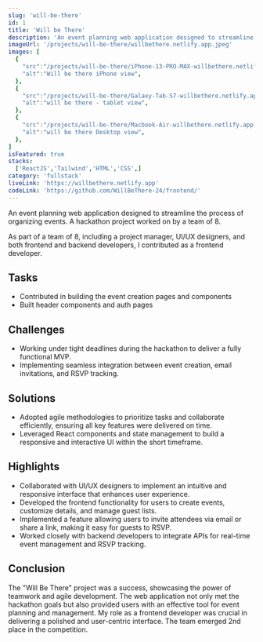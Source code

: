 ```yaml
---
slug: 'will-be-there'
id: 1
title: 'Will be There'
description: 'An event planning web application designed to streamline the process of organizing events. A hackathon project worked on by a team of 8.'
imageUrl: '/projects/will-be-there/willbethere.netlify.app.jpeg'
images: [
  {
    "src":"/projects/will-be-there/iPhone-13-PRO-MAX-willbethere.netlify.app.png",
    "alt":"Will be there iPhone view",
  },
  {
    "src":"/projects/will-be-there/Galaxy-Tab-S7-willbethere.netlify.app.png",
    "alt":"will be there - tablet view",
  },
  {
    "src":"/projects/will-be-there/Macbook-Air-willbethere.netlify.app.png ",
    "alt":"will be there Desktop view",
  },
]
isFeatured: true
stacks:
  ['ReactJS','Tailwind','HTML','CSS',]
category: 'fullstack'
liveLink: 'https://willbethere.netlify.app'
codeLink: 'https://github.com/WillBeThere-24/frontend/'
---
```



An event planning web application designed to streamline the process of organizing events. A hackathon project worked on by a team of 8.

As part of a team of 8, including a project manager, UI/UX designers, and both frontend and backend developers, I contributed as a frontend developer.

## Tasks
- Contributed in building the event creation pages and components
- Built header components and auth pages

## Challenges
- Working under tight deadlines during the hackathon to deliver a fully functional MVP.
- Implementing seamless integration between event creation, email invitations, and RSVP tracking.

## Solutions
- Adopted agile methodologies to prioritize tasks and collaborate efficiently, ensuring all key features were delivered on time.
- Leveraged React components and state management to build a responsive and interactive UI within the short timeframe.

## Highlights
- Collaborated with UI/UX designers to implement an intuitive and responsive interface that enhances user experience.
- Developed the frontend functionality for users to create events, customize details, and manage guest lists.
- Implemented a feature allowing users to invite attendees via email or share a link, making it easy for guests to RSVP.
- Worked closely with backend developers to integrate APIs for real-time event management and RSVP tracking.

## Conclusion
The "Will Be There" project was a success, showcasing the power of teamwork and agile development. The web application not only met the hackathon goals but also provided users with an effective tool for event planning and management. My role as a frontend developer was crucial in delivering a polished and user-centric interface. The team emerged 2nd place in the competition.
